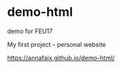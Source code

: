 # demo-html
demo for FEU17

My first project - personal website

https://annafaix.github.io/demo-html/
